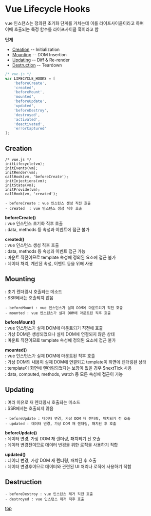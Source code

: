 # Vue Lifecycle Hooks
vue 인스턴스는 정의된 초기화 단계를 거치는데 이를 라이프사이클이라고 하며         
이때 호출되는 특정 함수를 라이프사이클 훅이라고 함


**단계**
- [Creation](#creation) -- Initialization
- [Mounting](#mounting) -- DOM Insertion
- [Updating](#updating) -- Diff & Re-render
- [Destruction](#destruction) -- Teardown


```js
/* vue.js */
var LIFECYCLE_HOOKS = [
    'beforeCreate',
    'created',
    'beforeMount',
    'mounted',
    'beforeUpdate',
    'updated',
    'beforeDestroy',
    'destroyed',
    'activated',
    'deactivated',
    'errorCaptured'
];
```



## Creation  

```
/* vue.js */
initLifecycle(vm);
initEvents(vm);
initRender(vm);
callHook(vm, 'beforeCreate');
initInjections(vm);
initState(vm);
initProvide(vm);
callHook(vm, 'created');

- beforeCreate : vue 인스턴스 생성 직전 호출
- created  : vue 인스턴스 생성 직후 호출
```

**beforeCreate()**   
: vue 인스턴스 초기화 직후 호출   
: data, methods 등 속성과 이벤트에 접근 불가    


**created()**   
: vue 인스턴스 생성 직후 호출   
: data, methods 등 속성과 이벤트 접근 가능   
: 마운트 직전이므로 template 속성에 정의된 요소에 접근 불가         
: 데이터 처리, 계산된 속성, 이벤트 등을 위해 사용    



## Mounting
: 초기 렌더링시 호출되는 메소드   
: SSR에서는 호출되지 않음     

```
- beforeMount : vue 인스턴스가 실제 DOM에 마운트되기 직전 호출
- mounted : vue 인스턴스가 실제 DOM에 마운트된 직후 호출
```


**beforeMount()**    
: vue 인스턴스가 실제 DOM에 마운트되기 직전에 호출       
: 가상 DOM은 생성되었으나 실제 DOM에 연결되지 않은 상태       
: 마운트 직전이므로 template 속성에 정의된 요소에 접근 불가             


**mounted()**    
: vue 인스턴스가 실제 DOM에 마운트된 직후 호출   
: 가상 DOM의 내용이 실제 DOM에 연결되고 template이 화면에 렌더링된 상태       
: template이 화면에 렌더링되었다는 보장이 없을 경우 $nextTick 사용   
: data, computed, methods, watch 등 모든 속성에 접근이 가능   



## Updating
: 여러 이유로 재 렌더링시 호출되는 메소드   
: SSR에서는 호출되지 않음     

```
- beforeUpdate : 데이터 변경, 가상 DOM 재 렌더링, 패치되기 전 호출    
- updated : 데이터 변경, 가상 DOM 재 렌더링, 패치된 후 호출    
```


**beforeUpdate()**   
: 데이터 변경, 가상 DOM 재 렌더링, 패치되기 전 호출     
: 데이터 변경전이므로 데이터 변경을 위한 로직을 사용하기 적합   


**updated()**   
: 데이터 변경, 가상 DOM 재 렌더링, 패치된 후 호출    
: 데이터 변경후이므로 데이터와 관련된 UI 처리나 로직에 사용하기 적합  



## Destruction

```
- beforeDestroy : vue 인스턴스 제거 직전 호출
- destroyed : vue 인스턴스 제거 직후 호출
```



[top](#)
